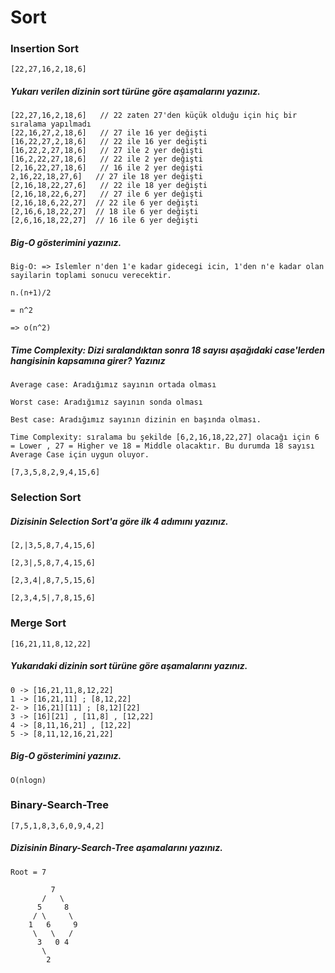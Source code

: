 # Sort



### Insertion Sort
``````
[22,27,16,2,18,6]
``````
##### Yukarı verilen dizinin sort türüne göre aşamalarını yazınız.

````
[22,27,16,2,18,6]   // 22 zaten 27'den küçük olduğu için hiç bir sıralama yapılmadı
[22,16,27,2,18,6]   // 27 ile 16 yer değişti
[16,22,27,2,18,6]   // 22 ile 16 yer değişti
[16,22,2,27,18,6]   // 27 ile 2 yer değişti
[16,2,22,27,18,6]   // 22 ile 2 yer değişti
[2,16,22,27,18,6]   // 16 ile 2 yer değişti
2,16,22,18,27,6]   // 27 ile 18 yer değişti
[2,16,18,22,27,6]   // 22 ile 18 yer değişti
[2,16,18,22,6,27]   // 27 ile 6 yer değişti
[2,16,18,6,22,27]  // 22 ile 6 yer değişti
[2,16,6,18,22,27]  // 18 ile 6 yer değişti
[2,6,16,18,22,27]  // 16 ile 6 yer değişti

````

##### Big-O gösterimini yazınız.

````
Big-O: => Islemler n'den 1'e kadar gidecegi icin, 1'den n'e kadar olan sayilarin toplami sonucu verecektir.

n.(n+1)/2

= n^2

=> o(n^2)

````


##### Time Complexity: Dizi sıralandıktan sonra 18 sayısı aşağıdaki case'lerden hangisinin kapsamına girer? Yazınız

````
Average case: Aradığımız sayının ortada olması

Worst case: Aradığımız sayının sonda olması

Best case: Aradığımız sayının dizinin en başında olması.

Time Complexity: sıralama bu şekilde [6,2,16,18,22,27] olacağı için 6 = Lower , 27 = Higher ve 18 = Middle olacaktır. Bu durumda 18 sayısı Average Case için uygun oluyor.

````


````
[7,3,5,8,2,9,4,15,6]
````

### Selection Sort

##### Dizisinin Selection Sort'a göre ilk 4 adımını yazınız.


````
[2,|3,5,8,7,4,15,6]

[2,3|,5,8,7,4,15,6]

[2,3,4|,8,7,5,15,6]

[2,3,4,5|,7,8,15,6]
````


### Merge Sort

````
[16,21,11,8,12,22] 
````


##### Yukarıdaki dizinin sort türüne göre aşamalarını yazınız.


````
0 -> [16,21,11,8,12,22]
1 -> [16,21,11] ; [8,12,22]
2- > [16,21][11] ; [8,12][22]
3 -> [16][21] , [11,8] , [12,22]
4 -> [8,11,16,21] , [12,22]
5 -> [8,11,12,16,21,22]
````

##### Big-O gösterimini yazınız.

````
O(nlogn)
````


### Binary-Search-Tree

````
[7,5,1,8,3,6,0,9,4,2]
````


##### Dizisinin Binary-Search-Tree aşamalarını yazınız.

````
Root = 7

         7
       /   \
      5     8
     / \     \
    1   6     9
     \   \   /
      3   0 4
       \
        2

````
